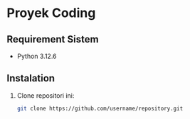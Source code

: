 # Proyek Coding

## Requirement Sistem

- Python 3.12.6

## Instalation

1. Clone repositori ini:
   ```bash
   git clone https://github.com/username/repository.git
   ```
